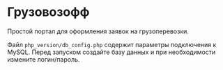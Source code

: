 # Грузовозофф

Простой портал для оформления заявок на грузоперевозки.

Файл `php_version/db_config.php` содержит параметры подключения к MySQL. Перед
запуском создайте базу данных и при необходимости измените логин/пароль.
